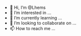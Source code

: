 - 👋 Hi, I’m @Lhems
- 👀 I’m interested in ...
- 🌱 I’m currently learning ...
- 💞️ I’m looking to collaborate on ...
- 📫 How to reach me ...

<!---
Lhems/Lhems is a ✨ special ✨ repository because its `README.md` (this file) appears on your GitHub profile.
You can click the Preview link to take a look at your changes.
--->
